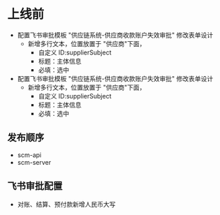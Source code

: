 # 上线前

- 配置飞书审批模板 "供应链系统-供应商收款账户失效审批" 修改表单设计
    - 新增多行文本，位置放置于 "供应商"下面，
        - 自定义 ID:supplierSubject
        - 标题：主体信息
        - 必填：选中
- 配置飞书审批模板 "供应链系统-供应商收款账户失效审批" 修改表单设计
    - 新增多行文本，位置放置于 "供应商"下面，
        - 自定义 ID:supplierSubject
        - 标题：主体信息
        - 必填：选中

## 发布顺序

- scm-api
- scm-server

## 飞书审批配置

- 对账、结算、预付款新增人民币大写
